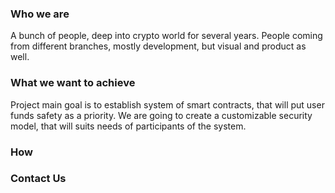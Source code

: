 ### Who we are
A bunch of people, deep into crypto world for several years. People coming from different branches, mostly development, but visual and product as well.
### What we want to achieve

Project main goal is to establish system of smart contracts, that will put user funds safety as a priority.
We are going to create a customizable security model, that will suits needs of participants of the system.

### How

### Contact Us

